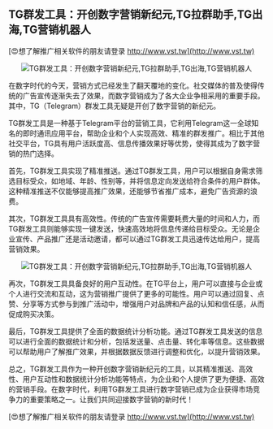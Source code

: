 ## **TG群发工具：开创数字营销新纪元,TG拉群助手,TG出海,TG营销机器人**

[😍想了解推广相关软件的朋友请登录 http://www.vst.tw](http://www.vst.tw)

 <center><img src="https://vst.tw/MP4/tuiguang/png/2.png" alt="TG群发工具：开创数字营销新纪元,TG拉群助手,TG出海,TG营销机器人"></center>

在数字时代的今天，营销方式已经发生了翻天覆地的变化。社交媒体的普及使得传统的广告宣传逐渐失去了效果，而数字营销成为了各大企业争相采用的重要手段。其中，TG（Telegram）群发工具无疑是开创了数字营销的新纪元。

TG群发工具是一种基于Telegram平台的营销工具，它利用Telegram这一全球知名的即时通讯应用平台，帮助企业和个人实现高效、精准的群发推广。相比于其他社交平台，TG具有用户活跃度高、信息传播效果好等优势，使得其成为了数字营销的热门选择。

首先，TG群发工具实现了精准推送。通过TG群发工具，用户可以根据自身需求筛选目标受众，如地域、年龄、性别等，并将信息定向发送给符合条件的用户群体。这种精准推送不仅能够提高推广效果，还能够节省推广成本，避免广告资源的浪费。

其次，TG群发工具具有高效性。传统的广告宣传需要耗费大量的时间和人力，而TG群发工具则能够实现一键发送，快速高效地将信息传递给目标受众。无论是企业宣传、产品推广还是活动邀请，都可以通过TG群发工具迅速传达给用户，提高营销效果。

 <center><img src="https://vst.tw/MP4/tuiguang/png/3.png" alt="TG群发工具：开创数字营销新纪元,TG拉群助手,TG出海,TG营销机器人"></center>

再次，TG群发工具具备良好的用户互动性。在TG平台上，用户可以直接与企业或个人进行交流和互动，这为营销推广提供了更多的可能性。用户可以通过回复、点赞、分享等方式参与到推广活动中，增强用户对品牌和产品的认知和信任感，从而促成购买决策。

最后，TG群发工具提供了全面的数据统计分析功能。通过TG群发工具发送的信息可以进行全面的数据统计和分析，包括发送量、点击量、转化率等信息。这些数据可以帮助用户了解推广效果，并根据数据反馈进行调整和优化，以提升营销效果。

总之，TG群发工具作为一种开创数字营销新纪元的工具，以其精准推送、高效性、用户互动性和数据统计分析功能等特点，为企业和个人提供了更为便捷、高效的营销手段。在数字时代，利用TG群发工具进行数字营销已成为企业获得市场竞争力的重要策略之一。让我们共同迎接数字营销的新时代！

[😍想了解推广相关软件的朋友请登录 http://www.vst.tw](http://www.vst.tw)



